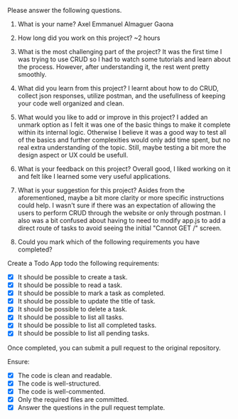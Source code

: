 Please answer the following questions.

1. What is your name?
    Axel Emmanuel Almaguer Gaona

2. How long did you work on this project?
    ~2 hours

3. What is the most challenging part of the project?
    It was the first time I was trying to use CRUD so I had to watch some tutorials and learn about the process. However, after understanding it, the rest went pretty smoothly.

4. What did you learn from this project?
    I learnt about how to do CRUD, collect json responses, utilize postman, and the usefullness of keeping your code well organized and clean.

5. What would you like to add or improve in this project?
    I added an unmark option as I felt it was one of the basic things to make it complete within its internal logic. Otherwise I believe it was a good way to test all of the basics and further complexities would only add time spent, but no real extra understanding of the topic. Still, maybe testing a bit more the design aspect or UX could be usefull.

6. What is your feedback on this project?
    Overall good, I liked working on it and felt like I learned some very useful applications. 

7. What is your suggestion for this project?
    Asides from the aforementioned, maybe a bit more clarity or more specific instructions could help. I wasn't sure if there was an expectation of allowing the users to perform CRUD through the website or only through postman. I also was a bit confused about having to need to modify app.js to add a direct route of tasks to avoid seeing the initial "Cannot GET /" screen.

8. Could you mark which of the following requirements you have completed?

Create a Todo App todo the following requirements:

- [x] It should be possible to create a task.
- [x] It should be possible to read a task.
- [x] It should be possible to mark a task as completed.
- [x] It should be possible to update the title of task.
- [x] It should be possible to delete a task.
- [x] It should be possible to list all tasks.
- [x] It should be possible to list all completed tasks.
- [x] It should be possible to list all pending tasks.

Once completed, you can submit a pull request to the original repository.

Ensure:

- [x] The code is clean and readable.
- [x] The code is well-structured.
- [x] The code is well-commented.
- [x] Only the required files are committed.
- [x] Answer the questions in the pull request template.